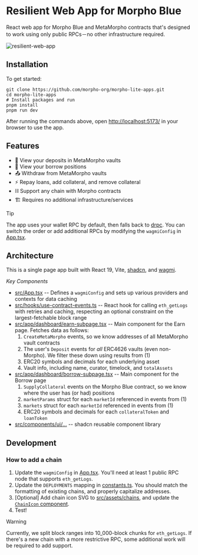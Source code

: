 # Resilient Web App for Morpho Blue

React web app for Morpho Blue and MetaMorpho contracts that's designed to work using only public RPCs－no other infrastructure required.

![resilient-web-app](https://github.com/user-attachments/assets/126d847c-4f8b-47a9-aa4b-7cfc9b7262b1)

## Installation

To get started:

```shell
git clone https://github.com/morpho-org/morpho-lite-apps.git
cd morpho-lite-apps
# Install packages and run
pnpm install
pnpm run dev
```

After running the commands above, open [http://localhost:5173/](http://localhost:5173/) in your browser to use the app.

## Features

- 🦋 View your deposits in MetaMorpho vaults
- 🌌 View your borrow positions
- 📤 Withdraw from MetaMorpho vaults
- ⚡️ Repay loans, add collateral, and remove collateral
- ⛓️ Support any chain with Morpho contracts
- 🏗️ Requires no additional infrastructure/services

> [!TIP]
> The app uses your wallet RPC by default, then falls back to [drpc](https://drpc.org). You can switch the order or add additional RPCs by modifying the `wagmiConfig` in [App.tsx](/src/App.tsx#L25).

## Architecture

This is a single page app built with React 19, Vite, [shadcn](https://ui.shadcn.com), and [wagmi](https://wagmi.sh).

_Key Components_

- [src/App.tsx](/src/App.tsx) -- Defines a `wagmiConfig` and sets up various providers and contexts for data caching
- [src/hooks/use-contract-events.ts](/src/hooks/use-contract-events.ts) -- React hook for calling `eth_getLogs` with retries and caching, respecting an optional constraint on the largest-fetchable block range
- [src/app/dashboard/earn-subpage.tsx](/src/app/dashboard/earn-subpage.tsx) -- Main component for the Earn page. Fetches data as follows:
  1. `CreateMetaMorpho` events, so we know addresses of all MetaMorpho vault contracts
  2. The user's `Deposit` events for _all_ ERC4626 vaults (even non-Morpho). We filter these down using results from (1)
  3. ERC20 symbols and decimals for each underlying asset
  4. Vault info, including name, curator, timelock, and `totalAssets`
- [src/app/dashboard/borrow-subpage.tsx](/src/app/dashboard/earn-subpage.tsx) -- Main component for the Borrow page
  1. `SupplyCollateral` events on the Morpho Blue contract, so we know where the user has (or had) positions
  2. `marketParams` struct for each `marketId` referenced in events from (1)
  3. `markets` struct for each `marketId` referenced in events from (1)
  4. ERC20 symbols and decimals for each `collateralToken` and `loanToken`
- [src/components/ui/...](/src/components/ui/) -- shadcn reusable component library

## Development

### How to add a chain

1. Update the `wagmiConfig` in [App.tsx](/src/App.tsx#L66). You'll need at least 1 public RPC node that supports `eth_getLogs`.
2. Update the `DEPLOYMENTS` mapping in [constants.ts](/src/lib/constants.ts#L32). You should match the formatting of existing chains, and properly capitalize addresses.
3. \[Optional\] Add chain icon SVG to [src/assets/chains](/src/assets/chains), and update the [`ChainIcon` component](src/components/chain-icon.tsx).
4. Test!

> [!WARNING]
> Currently, we split block ranges into 10_000-block chunks for `eth_getLogs`.
> If there's a new chain with a more restrictive RPC, some additional work
> will be required to add support.
